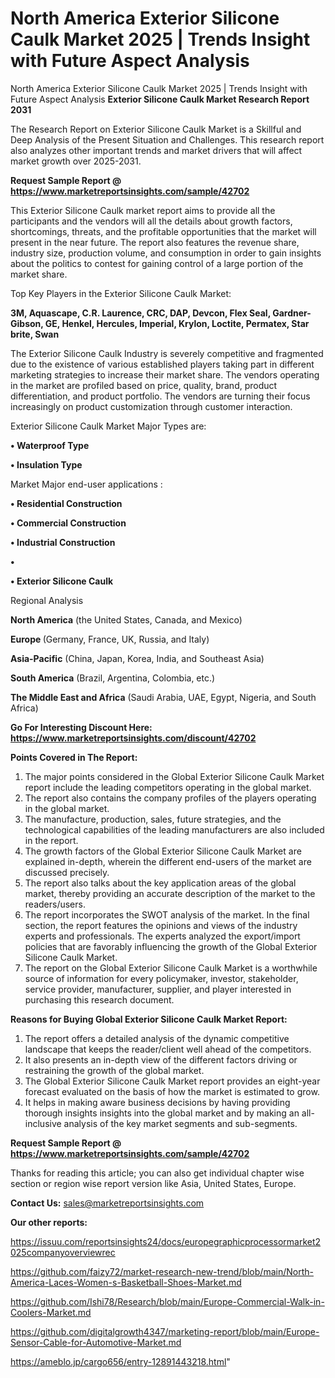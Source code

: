 # North America Exterior Silicone Caulk Market 2025 | Trends Insight with Future Aspect Analysis
 North America Exterior Silicone Caulk Market 2025 | Trends Insight with Future Aspect Analysis
<strong>Exterior Silicone Caulk Market Research Report 2031</strong>

The Research Report on Exterior Silicone Caulk Market is a Skillful and Deep Analysis of the Present Situation and Challenges. This research report also analyzes other important trends and market drivers that will affect market growth over 2025-2031.

<strong>Request Sample Report @ <a href=https://www.marketreportsinsights.com/sample/42702>https://www.marketreportsinsights.com/sample/42702</a></strong>

This Exterior Silicone Caulk market report aims to provide all the participants and the vendors will all the details about growth factors, shortcomings, threats, and the profitable opportunities that the market will present in the near future. The report also features the revenue share, industry size, production volume, and consumption in order to gain insights about the politics to contest for gaining control of a large portion of the market share.

Top Key Players in the Exterior Silicone Caulk Market:

<strong>3M, Aquascape, C.R. Laurence, CRC, DAP, Devcon, Flex Seal, Gardner-Gibson, GE, Henkel, Hercules, Imperial, Krylon, Loctite, Permatex, Star brite, Swan</strong>

The Exterior Silicone Caulk Industry is severely competitive and fragmented due to the existence of various established players taking part in different marketing strategies to increase their market share. The vendors operating in the market are profiled based on price, quality, brand, product differentiation, and product portfolio. The vendors are turning their focus increasingly on product customization through customer interaction.

Exterior Silicone Caulk Market Major Types are:

<strong>•  Waterproof Type

•  Insulation Type</strong>

Market Major end-user applications :

<strong>•  Residential Construction

•  Commercial Construction

•  Industrial Construction

•  

•  Exterior Silicone Caulk</strong>

Regional Analysis

</u><strong><b>North America</b></strong> (the United States, Canada, and Mexico)

<strong><b>Europe </b></strong>(Germany, France, UK, Russia, and Italy)

<strong><b>Asia-Pacific</b></strong> (China, Japan, Korea, India, and Southeast Asia)

<strong><b>South America</b></strong> (Brazil, Argentina, Colombia, etc.)

<strong><b>The Middle East and Africa</b></strong> (Saudi Arabia, UAE, Egypt, Nigeria, and South Africa)

<strong>Go For Interesting Discount Here: <a href=https://www.marketreportsinsights.com/discount/42702>https://www.marketreportsinsights.com/discount/42702</a></strong>

<strong>Points Covered in The Report:</strong>
<ol>
  <li>The major points considered in the Global Exterior Silicone Caulk Market report include the leading competitors operating in the global market.</li>
  <li>The report also contains the company profiles of the players operating in the global market.</li>
  <li>The manufacture, production, sales, future strategies, and the technological capabilities of the leading manufacturers are also included in the report.</li>
  <li>The growth factors of the Global Exterior Silicone Caulk Market are explained in-depth, wherein the different end-users of the market are discussed precisely.</li>
  <li>The report also talks about the key application areas of the global market, thereby providing an accurate description of the market to the readers/users.</li>
  <li>The report incorporates the SWOT analysis of the market. In the final section, the report features the opinions and views of the industry experts and professionals. The experts analyzed the export/import policies that are favorably influencing the growth of the Global Exterior Silicone Caulk Market.</li>
  <li>The report on the Global Exterior Silicone Caulk Market is a worthwhile source of information for every policymaker, investor, stakeholder, service provider, manufacturer, supplier, and player interested in purchasing this research document.</li>
</ol>
<strong>Reasons for Buying Global Exterior Silicone Caulk Market Report:</strong>

<ol>
  <li>The report offers a detailed analysis of the dynamic competitive landscape that keeps the reader/client well ahead of the competitors.</li>
  <li>It also presents an in-depth view of the different factors driving or restraining the growth of the global market.</li>
  <li>The Global Exterior Silicone Caulk Market report provides an eight-year forecast evaluated on the basis of how the market is estimated to grow.</li>
  <li>It helps in making aware business decisions by having providing thorough insights insights into the global market and by making an all-inclusive analysis of the key market segments and sub-segments.</li>
</ol>
<strong>Request Sample Report @ <a href=https://www.marketreportsinsights.com/sample/42702>https://www.marketreportsinsights.com/sample/42702</a></strong>


Thanks for reading this article; you can also get individual chapter wise section or region wise report version like Asia, United States, Europe.

<strong>Contact Us:</strong>
sales@marketreportsinsights.com

<strong>Our other reports:</strong>

<a href=https://issuu.com/reportsinsights24/docs/europegraphicprocessormarket2025companyoverviewrec>https://issuu.com/reportsinsights24/docs/europegraphicprocessormarket2025companyoverviewrec</a>

<a href=https://github.com/faizy72/market-research-new-trend/blob/main/North-America-Laces-Women-s-Basketball-Shoes-Market.md>https://github.com/faizy72/market-research-new-trend/blob/main/North-America-Laces-Women-s-Basketball-Shoes-Market.md</a>

<a href=https://github.com/Ishi78/Research/blob/main/Europe-Commercial-Walk-in-Coolers-Market.md>https://github.com/Ishi78/Research/blob/main/Europe-Commercial-Walk-in-Coolers-Market.md</a>

<a href=https://github.com/digitalgrowth4347/marketing-report/blob/main/Europe-Sensor-Cable-for-Automotive-Market.md>https://github.com/digitalgrowth4347/marketing-report/blob/main/Europe-Sensor-Cable-for-Automotive-Market.md</a>

<a href=https://ameblo.jp/cargo656/entry-12891443218.html>https://ameblo.jp/cargo656/entry-12891443218.html</a>"
